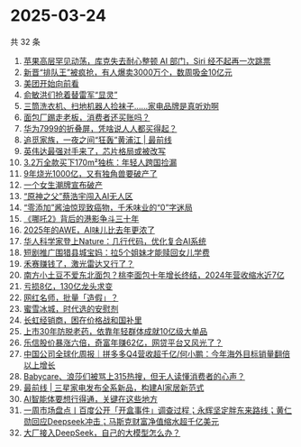# 2025-03-24

共 32 条

<!-- BEGIN 36KR -->
<!-- 最后更新时间 2025-03-24 07:07:38 +0800 -->
1. [苹果高层罕见动荡，库克失去耐心整顿 AI 部门，Siri 经不起再一次跳票](https://36kr.com/p/3218168786685063)
1. [新晋“排队王”被疯抢，有人爆卖3000万个，数周吸金10亿元](https://36kr.com/p/3217438381591685)
1. [美团开始向前看](https://36kr.com/p/3217400365403012)
1. [俞敏洪们抢着替雷军“显灵”](https://36kr.com/p/3218556175568003)
1. [三筒洗衣机、扫地机器人捡袜子……家电品牌是真听劝啊](https://36kr.com/p/3217182742432902)
1. [面包厂踢走老板，消费者还买账吗？](https://36kr.com/p/3217438036305410)
1. [华为7999的折叠屏，凭啥说人人都买得起？](https://36kr.com/p/3218324006472841)
1. [追觅家族，一夜之间“狂轰”黄浦江 | 最前线](https://36kr.com/p/3217300641975431)
1. [英伟达最强对手来了，芯片格局或被改写](https://36kr.com/p/3218325170523009)
1. [3.2万全款买下170m²独栋：年轻人跨国捡漏](https://36kr.com/p/3218080589384582)
1. [9年烧光1000亿，又有独角兽要破产了](https://36kr.com/p/3218218156821634)
1. [一个女生潮牌宣布破产](https://36kr.com/p/3217094133271430)
1. [“原神之父”蔡浩宇闯入AI无人区](https://36kr.com/p/3218346434661254)
1. [“零添加”酱油惊现致癌物，千禾味业的“0”字迷局](https://36kr.com/p/3218256651003144)
1. [《哪吒2》背后的港影争斗三十年](https://36kr.com/p/3217242347637891)
1. [2025年的AWE，AI味儿比去年更浓了](https://36kr.com/p/3217317658332035)
1. [华人科学家登上Nature：几行代码，优化复合AI系统](https://36kr.com/p/3218323655691142)
1. [短剧推广围猎县城宝妈：拉5个姐妹才能赎回女儿学费](https://36kr.com/p/3217342758440066)
1. [禾赛赚钱了，激光雷达又行了？](https://36kr.com/p/3217079796770057)
1. [南方小土豆不爱东北面包？桃李面包十年增长终结，2024年营收缩水近7亿](https://36kr.com/p/3217320763034755)
1. [亏损8亿，130亿龙头求变](https://36kr.com/p/3217215050288000)
1. [网红名师，批量「造假」？](https://36kr.com/p/3218144760646786)
1. [蜜雪冰城，时代选的安慰剂](https://36kr.com/p/3218173201091715)
1. [长虹经销商，困在价格战和国补里](https://36kr.com/p/3218323655363717)
1. [上市30年防脱老药，依靠年轻群体成就10亿级大单品](https://36kr.com/p/3218089867774850)
1. [乐信股价暴涨六倍，奇富年赚62亿，网贷平台又风光了？](https://36kr.com/p/3217067566369926)
1. [中国公司全球化周报｜拼多多Q4营收超千亿/何小鹏：今年海外目标销量翻倍以上增长](https://36kr.com/p/3216816677342080)
1. [Babycare、浪莎们被骂上315热搜，但无人读懂消费者的心声？](https://36kr.com/p/3218081799867525)
1. [最前线 | 三星家电发布全系新品，构建AI家居新范式](https://36kr.com/p/3217310645963910)
1. [AI智能体要想行得通，关键在这些地方](https://36kr.com/p/3201225995337348)
1. [一周市场盘点丨百度公开「开盒事件」调查过程；永辉坚定胖东来路线；黄仁勋回应Deepseek冲击；马斯克财富净值缩水超千亿美元](https://36kr.com/p/3218501798398853)
1. [大厂接入DeepSeek，自己的大模型怎么办？](https://36kr.com/p/3218484264438921)
<!-- END 36KR -->